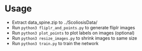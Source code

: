 # Usage

- Extract data_spine.zip to ../ScoliosisData/
- Run `python3 fliplr_and_points.py` to generate fliplr images
- Run `python3 plot_points` to plot labels on images (optional)
- Run `python3 resize_images.py` to shrink images to same size
- Run `python3 train.py` to train the network